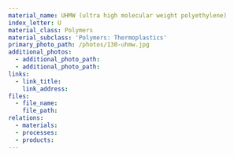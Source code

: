 ```yaml
---
material_name: UHMW (ultra high molecular weight polyethylene)
index_letter: U
material_class: Polymers
material_subclass: 'Polymers: Thermoplastics'
primary_photo_path: /photos/130-uhmw.jpg
additional_photos:
  - additional_photo_path:
  - additional_photo_path:
links:
  - link_title:
    link_address:
files:
  - file_name:
    file_path:
relations:
  - materials:
  - processes:
  - products:
---
```



